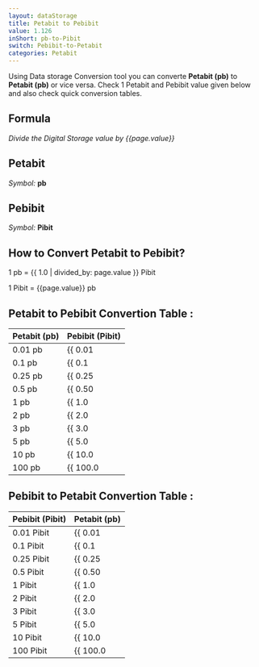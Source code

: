 ```yaml
---
layout: dataStorage
title: Petabit to Pebibit
value: 1.126
inShort: pb-to-Pibit
switch: Pebibit-to-Petabit
categories: Petabit
---
```


Using Data storage Conversion tool you can converte **Petabit (pb)** to **Petabit (pb)** or vice versa. Check 1 Petabit and Pebibit value given below and also check quick conversion tables.

## Formula
*Divide the Digital Storage value by {{page.value}}*

## Petabit
*Symbol:* **pb**

## Pebibit
*Symbol:* **Pibit**

## How to Convert Petabit to Pebibit?

1 pb = {{ 1.0 | divided_by: page.value }} Pibit

1 Pibit = {{page.value}} pb


## Petabit to Pebibit Convertion Table :

| Petabit (pb) | Pebibit (Pibit) |
| ---- | ---- |
| 0.01 pb | {{ 0.01 | divided_by: page.value }} Pibit |
| 0.1 pb | {{ 0.1 | divided_by: page.value }} Pibit |
| 0.25 pb | {{ 0.25 | divided_by: page.value }} Pibit |
| 0.5 pb | {{ 0.50 | divided_by: page.value }} Pibit |
| 1 pb | {{ 1.0 | divided_by: page.value }} Pibit |
| 2 pb | {{ 2.0 | divided_by: page.value }} Pibit |
| 3 pb | {{ 3.0 | divided_by: page.value }} Pibit |
| 5 pb | {{ 5.0 | divided_by: page.value }} Pibit |
| 10 pb | {{ 10.0 | divided_by: page.value }} Pibit |
| 100 pb | {{ 100.0 | divided_by: page.value }} Pibit |

## Pebibit to Petabit Convertion Table :

| Pebibit (Pibit) | Petabit (pb) |
| ---- | ---- |
| 0.01 Pibit | {{ 0.01 | times: page.value }} pb |
| 0.1 Pibit | {{ 0.1 | times: page.value }} pb |
| 0.25 Pibit | {{ 0.25 | times: page.value }} pb |
| 0.5 Pibit | {{ 0.50 | times: page.value }} pb |
| 1 Pibit | {{ 1.0 | times: page.value }} pb |
| 2 Pibit | {{ 2.0 | times: page.value }} pb |
| 3 Pibit | {{ 3.0 | times: page.value }} pb |
| 5 Pibit | {{ 5.0 | times: page.value }} pb |
| 10 Pibit | {{ 10.0 | times: page.value }} pb |
| 100 Pibit | {{ 100.0 | times: page.value }} pb |


<script>
document.getElementById('selectInput')[18].selected = true
document.getElementById('selectOutput')[19].selected = true
</script>
